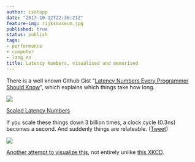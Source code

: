 ```yaml
---
author: isotopp
date: "2017-10-12T22:36:21Z"
feature-img: rijksmuseum.jpg
published: true
status: publish
tags:
- performance
- computer
- lang_en
title: Latency Numbers, visualised and memorised
---
```

There is a well known Github Gist
"[Latency Numbers Every Programmer Should Know](https://gist.github.com/jboner/2841832)",
which explains which things take how long.

[![](https://blog.koehntopp.info/uploads/2017/10/latency-numbers.jpg)](https://twitter.com/srigi/status/917998817051541504)

[Scaled Latency Numbers](https://twitter.com/srigi/status/917998817051541504)

If you scale these things down 3 billion times, a clock cycle (0.3ns)
becomes a second. And suddenly things are relateable.
([Tweet](https://twitter.com/srigi/status/917998817051541504))

[![](https://blog.koehntopp.info/uploads/2017/10/latency-numbers-2-640x320.png)](https://gist.github.com/hellerbarde/2843375)

[Another attempt to visualize this](https://gist.github.com/hellerbarde/2843375), not entirely unlike
[this XKCD](https://xkcd.com/radiation/).
